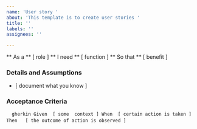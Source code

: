 ```yaml
---
name: 'User story '
about: 'This template is to create user stories '
title: ''
labels: ''
assignees: ''

---
```


** As  a **   [ role ]
** I   need **  [ function ]
** So  that **  [ benefit ]

###  Details  and   Assumptions 
*   [ document   what you know ] 

###  Acceptance Criteria 

`  `  ` gherkin
Given  [ some  context ]
When  [ certain action is taken ]
Then   [ the outcome of action is observed ]
`  `  `
